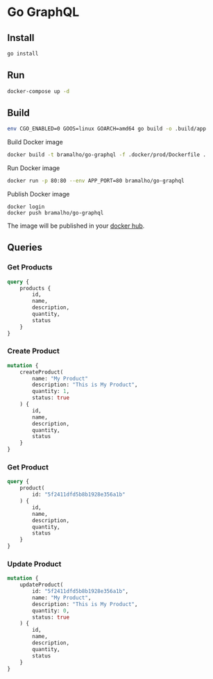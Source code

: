 # Go GraphQL

## Install

```bash
go install
```

## Run

```bash
docker-compose up -d
```

## Build

```bash
env CGO_ENABLED=0 GOOS=linux GOARCH=amd64 go build -o .build/app
```

Build Docker image

```bash
docker build -t bramalho/go-graphql -f .docker/prod/Dockerfile .
```

Run Docker image

```bash
docker run -p 80:80 --env APP_PORT=80 bramalho/go-graphql
```

Publish Docker image

```basg
docker login
docker push bramalho/go-graphql
```

The image will be published in your [docker hub](https://hub.docker.com/r/bramalho/go-graphql).

## Queries

### Get Products

```graphql
query {
    products {
        id,
        name,
        description,
        quantity,
        status
    }
}
```

### Create Product

```graphql
mutation {
    createProduct(
        name: "My Product"
        description: "This is My Product",
        quantity: 1,
        status: true
    ) {
        id,
        name,
        description,
        quantity,
        status
    }
}
```

### Get Product

```graphql
query {
    product(
        id: "5f2411dfd5b8b1928e356a1b"
    ) {
        id,
        name,
        description,
        quantity,
        status
    }
}
```

### Update Product

```graphql
mutation {
    updateProduct(
      	id: "5f2411dfd5b8b1928e356a1b",
        name: "My Product",
        description: "This is My Product",
        quantity: 0,
        status: true
    ) {
        id,
        name,
        description,
        quantity,
        status
    }
}
```
